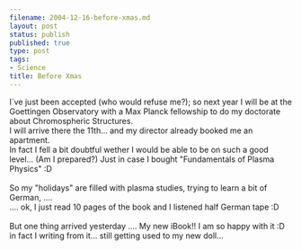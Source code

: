 ```yaml
--- 
filename: 2004-12-16-before-xmas.md
layout: post
status: publish
published: true
type: post
tags: 
- Science
title: Before Xmas
---
```

I´ve just been accepted (who would refuse me?); so next year I will be at the Goettingen Observatory with a Max Planck fellowship to do my doctorate about Chromospheric Structures.
<br />I will arrive there the 11th... and my director already booked me an apartment.
<br />In fact I fell a bit  doubtful wether I would be able to be on such a good level... (Am I prepared?) Just in case I bought "Fundamentals of Plasma Physics" :D
<br />
<br />So my "holidays" are filled with plasma studies, trying to learn a bit of German, ....
<br />.... ok, I just read 10 pages of the book and I listened half German tape :D
<br />
<br />But one thing arrived yesterday .... My new iBook!! I am so happy with it :D in fact I writing from it... still getting used to my new doll...
<br />
<br />
